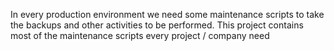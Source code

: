 In every production environment we need some maintenance scripts to take the backups and other activities to be performed. This project contains most of the maintenance scripts every project / company need
